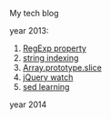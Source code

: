 My tech blog

year 2013:

1. [RegExp property](./regexp-property.md)
1. [string indexing](./string-indexing.md)
1. [Array.prototype.slice](./array-prototype-slice.md)
1. [jQuery watch](./jquery-changes-1.11.0-and-2.1.0-Beta.md)
1. [sed learning](./sed-learning-resources.md)

year 2014
